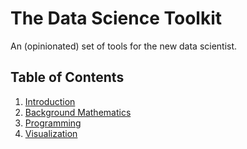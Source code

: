 # The Data Science Toolkit
An (opinionated) set of tools for the new data scientist.

## Table of Contents

1. [Introduction](#intro)
2. [Background Mathematics](#math)
4. [Programming](#programming)
5. [Visualization](#visualization)
